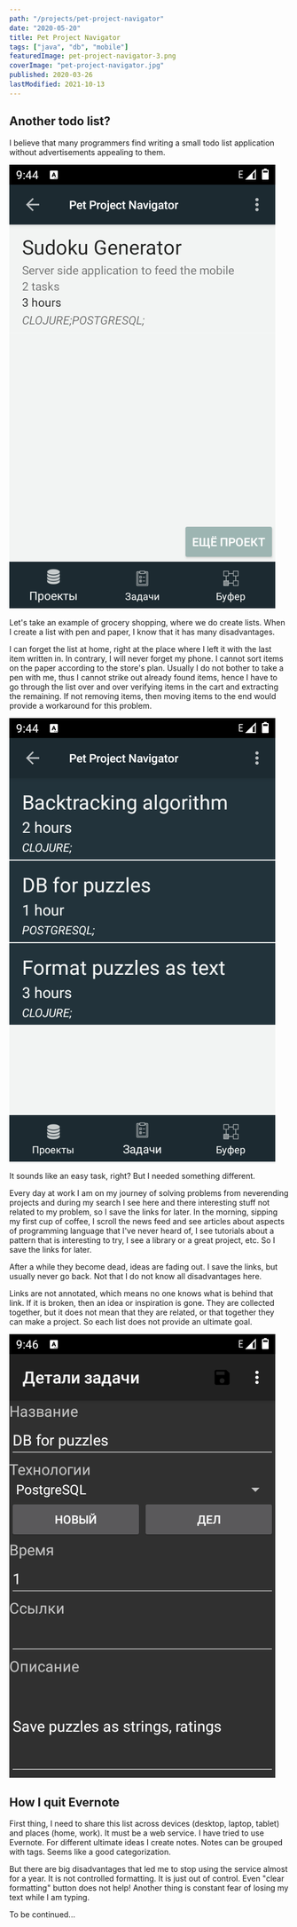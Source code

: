 ```yaml
---
path: "/projects/pet-project-navigator"
date: "2020-05-20"
title: Pet Project Navigator
tags: ["java", "db", "mobile"]
featuredImage: pet-project-navigator-3.png
coverImage: "pet-project-navigator.jpg"
published: 2020-03-26
lastModified: 2021-10-13
---
```


## Another todo list?

I believe that many programmers find writing a small todo list application without advertisements appealing to them.

![List of projects](./pet-project-navigator-1.png)

Let's take an example of grocery shopping, where we do create lists. When I create a list with pen and paper, I know that it has many disadvantages.

I can forget the list at home, right at the place where I left it with the last item written in. In contrary, I will never forget my phone.
I cannot sort items on the paper according to the store's plan.
Usually I do not bother to take a pen with me, thus I cannot strike out already found items, hence I have to go through the list over and over verifying items in the cart and extracting the remaining. If not removing items, then moving items to the end would provide a workaround for this problem.

![List of tasks](./pet-project-navigator-2.png)

It sounds like an easy task, right? But I needed something different. 

Every day at work I am on my journey of solving problems from neverending projects and during my search I see here and there interesting stuff not related to my problem, so I save the links for later. In the morning, sipping my first cup of coffee, I scroll the news feed and see articles about aspects of programming language that I've never heard of, I see tutorials about a pattern that is interesting to try, I see a library or a great project, etc. So I save the links for later.

After a while they become dead, ideas are fading out. I save the links, but usually never go back. Not that I do not know all disadvantages here.

Links are not annotated, which means no one knows what is behind that link. If it is broken, then an idea or inspiration is gone.
They are collected together, but it does not mean that they are related, or that together they can make a project. So each list does not provide an ultimate goal.

![Creating a task](./pet-project-navigator-6.png)



## How I quit Evernote

First thing, I need to share this list across devices (desktop, laptop, tablet) and places (home, work). It must be a web service. I have tried to use Evernote. For different ultimate ideas I create notes. Notes can be grouped with tags. Seems like a good categorization. 

But there are big disadvantages that led me to stop using the service almost for a year. It is not controlled formatting. It is just out of control. Even "clear formatting" button does not help! Another thing is constant fear of losing my text while I am typing. 

To be continued...